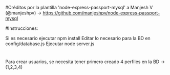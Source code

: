﻿#Créditos por la plantilla 'node-express-passport-mysql' a Manjesh V (@manjeshpv)
-> https://github.com/manjeshpv/node-express-passport-mysql

#Instrucciones:

Si es necesario ejecutar npm install
Editar lo necesario para la BD en config/database.js
Ejecutar node server.js

#

Para crear usuarios, se necesita tener primero creado 4 perfiles en la BD -> (1,2,3,4)
